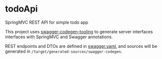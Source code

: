 # todoApi
SpringMVC REST API for simple todo app

This project uses [swagger-codegen-tooling](https://github.com/zalando-stups/swagger-codegen-tooling) to generate server interfaces interfaces with SpringMVC and Swagger annotations. 

REST endpoints and DTOs are defined in [swagger.yaml](https://github.com/jkerak/todoApi/blob/master/src/main/resources/swagger-codegen/swagger.yaml), and sources will be generated in `/target/generated-sources/swagger-codegen`.
